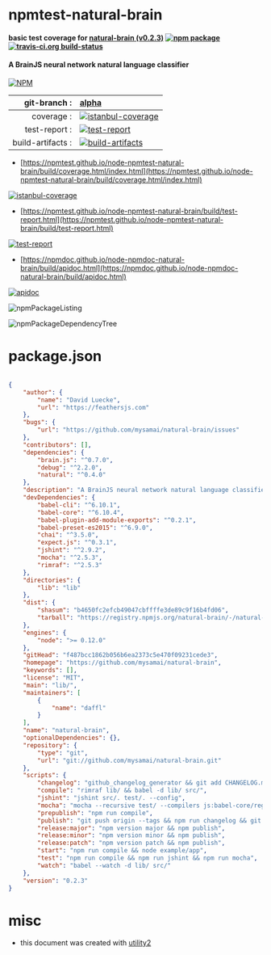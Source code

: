 # npmtest-natural-brain

#### basic test coverage for  [natural-brain (v0.2.3)](https://github.com/mysamai/natural-brain)  [![npm package](https://img.shields.io/npm/v/npmtest-natural-brain.svg?style=flat-square)](https://www.npmjs.org/package/npmtest-natural-brain) [![travis-ci.org build-status](https://api.travis-ci.org/npmtest/node-npmtest-natural-brain.svg)](https://travis-ci.org/npmtest/node-npmtest-natural-brain)

#### A BrainJS neural network natural language classifier

[![NPM](https://nodei.co/npm/natural-brain.png?downloads=true&downloadRank=true&stars=true)](https://www.npmjs.com/package/natural-brain)

| git-branch : | [alpha](https://github.com/npmtest/node-npmtest-natural-brain/tree/alpha)|
|--:|:--|
| coverage : | [![istanbul-coverage](https://npmtest.github.io/node-npmtest-natural-brain/build/coverage.badge.svg)](https://npmtest.github.io/node-npmtest-natural-brain/build/coverage.html/index.html)|
| test-report : | [![test-report](https://npmtest.github.io/node-npmtest-natural-brain/build/test-report.badge.svg)](https://npmtest.github.io/node-npmtest-natural-brain/build/test-report.html)|
| build-artifacts : | [![build-artifacts](https://npmtest.github.io/node-npmtest-natural-brain/glyphicons_144_folder_open.png)](https://github.com/npmtest/node-npmtest-natural-brain/tree/gh-pages/build)|

- [https://npmtest.github.io/node-npmtest-natural-brain/build/coverage.html/index.html](https://npmtest.github.io/node-npmtest-natural-brain/build/coverage.html/index.html)

[![istanbul-coverage](https://npmtest.github.io/node-npmtest-natural-brain/build/screenCapture.buildCi.browser.%252Ftmp%252Fbuild%252Fcoverage.lib.html.png)](https://npmtest.github.io/node-npmtest-natural-brain/build/coverage.html/index.html)

- [https://npmtest.github.io/node-npmtest-natural-brain/build/test-report.html](https://npmtest.github.io/node-npmtest-natural-brain/build/test-report.html)

[![test-report](https://npmtest.github.io/node-npmtest-natural-brain/build/screenCapture.buildCi.browser.%252Ftmp%252Fbuild%252Ftest-report.html.png)](https://npmtest.github.io/node-npmtest-natural-brain/build/test-report.html)

- [https://npmdoc.github.io/node-npmdoc-natural-brain/build/apidoc.html](https://npmdoc.github.io/node-npmdoc-natural-brain/build/apidoc.html)

[![apidoc](https://npmdoc.github.io/node-npmdoc-natural-brain/build/screenCapture.buildCi.browser.%252Ftmp%252Fbuild%252Fapidoc.html.png)](https://npmdoc.github.io/node-npmdoc-natural-brain/build/apidoc.html)

![npmPackageListing](https://npmtest.github.io/node-npmtest-natural-brain/build/screenCapture.npmPackageListing.svg)

![npmPackageDependencyTree](https://npmtest.github.io/node-npmtest-natural-brain/build/screenCapture.npmPackageDependencyTree.svg)



# package.json

```json

{
    "author": {
        "name": "David Luecke",
        "url": "https://feathersjs.com"
    },
    "bugs": {
        "url": "https://github.com/mysamai/natural-brain/issues"
    },
    "contributors": [],
    "dependencies": {
        "brain.js": "^0.7.0",
        "debug": "^2.2.0",
        "natural": "^0.4.0"
    },
    "description": "A BrainJS neural network natural language classifier",
    "devDependencies": {
        "babel-cli": "^6.10.1",
        "babel-core": "^6.10.4",
        "babel-plugin-add-module-exports": "^0.2.1",
        "babel-preset-es2015": "^6.9.0",
        "chai": "^3.5.0",
        "expect.js": "^0.3.1",
        "jshint": "^2.9.2",
        "mocha": "^2.5.3",
        "rimraf": "^2.5.3"
    },
    "directories": {
        "lib": "lib"
    },
    "dist": {
        "shasum": "b4650fc2efcb49047cbffffe3de89c9f16b4fd06",
        "tarball": "https://registry.npmjs.org/natural-brain/-/natural-brain-0.2.3.tgz"
    },
    "engines": {
        "node": ">= 0.12.0"
    },
    "gitHead": "f487bcc1862b056b6ea2373c5e470f09231cede3",
    "homepage": "https://github.com/mysamai/natural-brain",
    "keywords": [],
    "license": "MIT",
    "main": "lib/",
    "maintainers": [
        {
            "name": "daffl"
        }
    ],
    "name": "natural-brain",
    "optionalDependencies": {},
    "repository": {
        "type": "git",
        "url": "git://github.com/mysamai/natural-brain.git"
    },
    "scripts": {
        "changelog": "github_changelog_generator && git add CHANGELOG.md && git commit -am \"Updating changelog\"",
        "compile": "rimraf lib/ && babel -d lib/ src/",
        "jshint": "jshint src/. test/. --config",
        "mocha": "mocha --recursive test/ --compilers js:babel-core/register",
        "prepublish": "npm run compile",
        "publish": "git push origin --tags && npm run changelog && git push origin",
        "release:major": "npm version major && npm publish",
        "release:minor": "npm version minor && npm publish",
        "release:patch": "npm version patch && npm publish",
        "start": "npm run compile && node example/app",
        "test": "npm run compile && npm run jshint && npm run mocha",
        "watch": "babel --watch -d lib/ src/"
    },
    "version": "0.2.3"
}
```



# misc
- this document was created with [utility2](https://github.com/kaizhu256/node-utility2)
